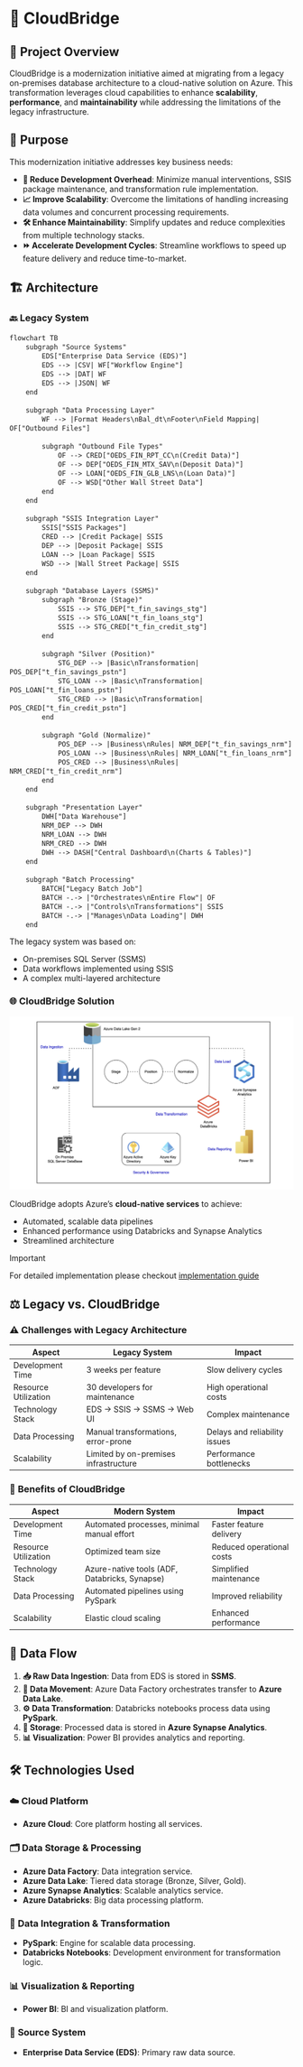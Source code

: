 # 🌉 **CloudBridge**

## 📄 **Project Overview**  
CloudBridge is a modernization initiative aimed at migrating from a legacy on-premises database architecture to a cloud-native solution on Azure. This transformation leverages cloud capabilities to enhance **scalability**, **performance**, and **maintainability** while addressing the limitations of the legacy infrastructure.


## 🎯 **Purpose**  
This modernization initiative addresses key business needs:  

- **🔧 Reduce Development Overhead**: Minimize manual interventions, SSIS package maintenance, and transformation rule implementation.  
- **📈 Improve Scalability**: Overcome the limitations of handling increasing data volumes and concurrent processing requirements.  
- **🛠 Enhance Maintainability**: Simplify updates and reduce complexities from multiple technology stacks.  
- **⏩ Accelerate Development Cycles**: Streamline workflows to speed up feature delivery and reduce time-to-market.  


## 🏗 **Architecture**  

### 🔙 **Legacy System**  

```mermaid
flowchart TB
    subgraph "Source Systems"
        EDS["Enterprise Data Service (EDS)"]
        EDS --> |CSV| WF["Workflow Engine"]
        EDS --> |DAT| WF
        EDS --> |JSON| WF
    end

    subgraph "Data Processing Layer"
        WF --> |Format Headers\nBal_dt\nFooter\nField Mapping| OF["Outbound Files"]

        subgraph "Outbound File Types"
            OF --> CRED["OEDS_FIN_RPT_CC\n(Credit Data)"]
            OF --> DEP["OEDS_FIN_MTX_SAV\n(Deposit Data)"]
            OF --> LOAN["OEDS_FIN_GLB_LNS\n(Loan Data)"]
            OF --> WSD["Other Wall Street Data"]
        end
    end

    subgraph "SSIS Integration Layer"
        SSIS["SSIS Packages"]
        CRED --> |Credit Package| SSIS
        DEP --> |Deposit Package| SSIS
        LOAN --> |Loan Package| SSIS
        WSD --> |Wall Street Package| SSIS
    end

    subgraph "Database Layers (SSMS)"
        subgraph "Bronze (Stage)"
            SSIS --> STG_DEP["t_fin_savings_stg"]
            SSIS --> STG_LOAN["t_fin_loans_stg"]
            SSIS --> STG_CRED["t_fin_credit_stg"]
        end

        subgraph "Silver (Position)"
            STG_DEP --> |Basic\nTransformation| POS_DEP["t_fin_savings_pstn"]
            STG_LOAN --> |Basic\nTransformation| POS_LOAN["t_fin_loans_pstn"]
            STG_CRED --> |Basic\nTransformation| POS_CRED["t_fin_credit_pstn"]
        end

        subgraph "Gold (Normalize)"
            POS_DEP --> |Business\nRules| NRM_DEP["t_fin_savings_nrm"]
            POS_LOAN --> |Business\nRules| NRM_LOAN["t_fin_loans_nrm"]
            POS_CRED --> |Business\nRules| NRM_CRED["t_fin_credit_nrm"]
        end
    end

    subgraph "Presentation Layer"
        DWH["Data Warehouse"]
        NRM_DEP --> DWH
        NRM_LOAN --> DWH
        NRM_CRED --> DWH
        DWH --> DASH["Central Dashboard\n(Charts & Tables)"]
    end

    subgraph "Batch Processing"
        BATCH["Legacy Batch Job"]
        BATCH -.-> |"Orchestrates\nEntire Flow"| OF
        BATCH -.-> |"Controls\nTransformations"| SSIS
        BATCH -.-> |"Manages\nData Loading"| DWH
    end
```

The legacy system was based on:  
- On-premises SQL Server (SSMS)  
- Data workflows implemented using SSIS  
- A complex multi-layered architecture  

### 🌐 **CloudBridge Solution**  

![Descriptive Alt Text](./diagrams/cloud_bridge.jpg)

CloudBridge adopts Azure’s **cloud-native services** to achieve:  
- Automated, scalable data pipelines  
- Enhanced performance using Databricks and Synapse Analytics  
- Streamlined architecture  

> [!IMPORTANT]  
> For detailed implementation please checkout [implementation guide](implementation/implementation.md)

## ⚖ **Legacy vs. CloudBridge**  

### ⚠️ **Challenges with Legacy Architecture**  

| **Aspect**            | **Legacy System**                              | **Impact**                      |
|------------------------|-----------------------------------------------|----------------------------------|
| Development Time       | 3 weeks per feature                           | Slow delivery cycles            |
| Resource Utilization   | 30 developers for maintenance                 | High operational costs          |
| Technology Stack       | EDS → SSIS → SSMS → Web UI                    | Complex maintenance             |
| Data Processing        | Manual transformations, error-prone           | Delays and reliability issues   |
| Scalability            | Limited by on-premises infrastructure         | Performance bottlenecks         |

### 🌟 **Benefits of CloudBridge**  

| **Aspect**            | **Modern System**                              | **Impact**                      |
|------------------------|-----------------------------------------------|----------------------------------|
| Development Time       | Automated processes, minimal manual effort    | Faster feature delivery         |
| Resource Utilization   | Optimized team size                           | Reduced operational costs       |
| Technology Stack       | Azure-native tools (ADF, Databricks, Synapse) | Simplified maintenance          |
| Data Processing        | Automated pipelines using PySpark             | Improved reliability            |
| Scalability            | Elastic cloud scaling                         | Enhanced performance            |



## 🔄 **Data Flow**  

1. **📥 Raw Data Ingestion**: Data from EDS is stored in **SSMS**.  
2. **🔄 Data Movement**: Azure Data Factory orchestrates transfer to **Azure Data Lake**.  
3. **⚙️ Data Transformation**: Databricks notebooks process data using **PySpark**.  
4. **📂 Storage**: Processed data is stored in **Azure Synapse Analytics**.  
5. **📊 Visualization**: Power BI provides analytics and reporting.  



## 🛠 **Technologies Used**  

### ☁️ **Cloud Platform**  
- **Azure Cloud**: Core platform hosting all services.  

### 🗂 **Data Storage & Processing**  
- **Azure Data Factory**: Data integration service.  
- **Azure Data Lake**: Tiered data storage (Bronze, Silver, Gold).  
- **Azure Synapse Analytics**: Scalable analytics service.  
- **Azure Databricks**: Big data processing platform.  

### 🔄 **Data Integration & Transformation**  
- **PySpark**: Engine for scalable data processing.  
- **Databricks Notebooks**: Development environment for transformation logic.  

### 📊 **Visualization & Reporting**  
- **Power BI**: BI and visualization platform.  

### 📡 **Source System**  
- **Enterprise Data Service (EDS)**: Primary raw data source.
